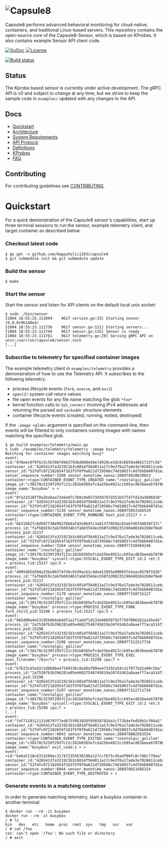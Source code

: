 ![Capsule8](docs/images/capsule8.png?raw=true "Capsule8 logo") 
==============================================================

Capsule8 performs advanced behavioral monitoring for cloud-native,
containers, and traditional Linux-based servers. This repository
contains the open-source core of the Capsule8-Sensor, which is based on KProbes.
It also contains example Sensor API client code.

[![GoDoc](https://godoc.org/github.com/Happyholic1203/capsule8?status.svg)](https://godoc.org/github.com/Happyholic1203/capsule8)
[![License](https://img.shields.io/badge/License-Apache%202.0-blue.svg)](https://github.com/Happyholic1203/capsule8/blob/master/LICENSE)

[![Build status](https://badge.buildkite.com/3699f0aa9a68fde246250dc3615b2bfa5f1792c81e7291f864.svg?master)](https://buildkite.com/Happyholic1203/capsule8)

## Status

The Kprobe based sensor is currently under active development. The gRPC
API is v0 and subject to change at any time, but we strive to keep the
sample code in `examples/` updated with any changes to the API.

## Docs

  * [Quickstart](#Quickstart)
  * [Architecture](docs/Architecture.md)
  * [System Requirements](docs/System-Requirements.md)
  * [API Protocol](docs/API.md)
  * [Definitions](docs/Definitions.md)
  * [KProbes](docs/KProbes.md)
  * [FAQ](docs/FAQ.md)

## Contributing

For contributing guidelines see [CONTRIBUTING](./CONTRIBUTING.md).


# Quickstart

For a quick demonstration of the Capsule8 sensor's capabilities, start
up three terminal sessions to run the sensor, example telemetry
client, and target container as described below.

### Checkout latest code

```
$ go get -v github.com/Happyholic1203/capsule8
$ git submodule init && git submodule update
```

### Build the sensor

```
$ make
```

### Start the sensor

Start the sensor and listen for API clients on the default local unix
socket:

```
$ sudo ./bin/sensor
I1004 18:55:23.111094    9617 version.go:33] Starting sensor (0.0.0+9b149e4)
I1004 18:55:23.111736    9617 sensor.go:121] Starting servers...
I1004 18:55:23.111746    9617 sensor.go:135] Sensor is ready
I1004 18:55:23.111761    9617 telemetry.go:29] Serving gRPC API on unix:/var/run/capsule8/sensor.sock
[...]
```

### Subscribe to telemetry for specified container images

The example telemetry client in `examples/telemetry` provides a
demonstration of how to use the Telemetry API. It subscribes to the
following telemetry:
- process lifecycle events (`fork`, `execve`, and `exit`)
- `open(2)` system call return values
- file open events for any file name matching the glob `*foo*`
- kernel function calls to `SyS_connect` involving IPv4 addresses and
  returning the parsed out `sockaddr` structure elements
- container lifecycle events (created, running, exited, destroyed)

If the `-image <glob>` argument is specified on the command-line, then
events will be filtered to only containers running images with names
matching the specified glob.

```
$ go build examples/telemetry/main.go
$ sudo ./examples/telemetry/telemetry -image busy*
Watching for container images matching busy*
event:<id:"978eec0f976c5c5b7867d9d3793bdb89e50e7d920ce3dc816659a4861722fc56" container_id:"4265413fa321921b3c6014f564811a17c9e376a17ade3e7026611ceba48ed955" sensor_id:"52fdfc072182654f163f5f0f9a621d729566c74d10037c4d7bbb0407d1e2c649" sensor_sequence_number:3208 sensor_monotime_nanos:208974918639853 container:<type:CONTAINER_EVENT_TYPE_CREATED name:"/nostalgic_galileo" image_id:"c30178c5239f2937c21c261b0365efcda25be4921ccb95acd63beeeb78786f27" image_name:"busybox" > > 
event:<id:"8fa21518ff0a2babaa72e6e07c760c0e6573d50787d351b57f47fd1da3606810" container_id:"4265413fa321921b3c6014f564811a17c9e376a17ade3e7026611ceba48ed955" sensor_id:"52fdfc072182654f163f5f0f9a621d729566c74d10037c4d7bbb0407d1e2c649" sensor_sequence_number:5130 sensor_monotime_nanos:208975053166529 container:<type:CONTAINER_EVENT_TYPE_RUNNING host_pid:15217 > > 
event:<id:"b631682fc0d56ff38e992f8b8afd2e964fc3a61377055bcb5abf46fd4038f37c" process_id:"fafb8d19c3ab7b6934b1fab8354decb50f2d982351984d81bb1b0ef8e6fcf586" process_pid:15217 container_id:"4265413fa321921b3c6014f564811a17c9e376a17ade3e7026611ceba48ed955" sensor_id:"52fdfc072182654f163f5f0f9a621d729566c74d10037c4d7bbb0407d1e2c649" sensor_sequence_number:5164 sensor_monotime_nanos:208977310484246 container_name:"/nostalgic_galileo" image_id:"c30178c5239f2937c21c261b0365efcda25be4921ccb95acd63beeeb78786f27" image_name:"busybox" syscall:<type:SYSCALL_EVENT_TYPE_EXIT id:2 ret:3 > process_tid:15217 cpu:5 > 
event:<id:"4095d65d394a23be9b574f36c92d9acb1c4ded13955e000657e5aac8570f1926" process_id:"fafb8d19c3ab7b6934b1fab8354decb50f2d982351984d81bb1b0ef8e6fcf586" process_pid:15217 container_id:"4265413fa321921b3c6014f564811a17c9e376a17ade3e7026611ceba48ed955" sensor_id:"52fdfc072182654f163f5f0f9a621d729566c74d10037c4d7bbb0407d1e2c649" sensor_sequence_number:5170 sensor_monotime_nanos:208977310715127 container_name:"/nostalgic_galileo" image_id:"c30178c5239f2937c21c261b0365efcda25be4921ccb95acd63beeeb78786f27" image_name:"busybox" process:<type:PROCESS_EVENT_TYPE_FORK fork_child_pid:15298 > process_tid:15217 cpu:5 > 
event:<id:"065d00a4e53195b0b8abdd71a1f1abdf1d233e98656f92f750f0661b1a145e92" process_id:"2a7536fb3b396281e05e4602f546745819a34741462a8aaeff7aca514f3b2898" process_pid:15298 container_id:"4265413fa321921b3c6014f564811a17c9e376a17ade3e7026611ceba48ed955" sensor_id:"52fdfc072182654f163f5f0f9a621d729566c74d10037c4d7bbb0407d1e2c649" sensor_sequence_number:5196 sensor_monotime_nanos:208977312517716 container_name:"/nostalgic_galileo" image_id:"c30178c5239f2937c21c261b0365efcda25be4921ccb95acd63beeeb78786f27" image_name:"busybox" process:<type:PROCESS_EVENT_TYPE_EXEC exec_filename:"/bin/ls" > process_tid:15298 cpu:7 > 
event:<id:"b7b23c45ad2c1d868be4754933bc8ad8af09ee473292a54ca1f077bd2a08c5ba" process_id:"2a7536fb3b396281e05e4602f546745819a34741462a8aaeff7aca514f3b2898" process_pid:15298 container_id:"4265413fa321921b3c6014f564811a17c9e376a17ade3e7026611ceba48ed955" sensor_id:"52fdfc072182654f163f5f0f9a621d729566c74d10037c4d7bbb0407d1e2c649" sensor_sequence_number:5197 sensor_monotime_nanos:208977312711734 container_name:"/nostalgic_galileo" image_id:"c30178c5239f2937c21c261b0365efcda25be4921ccb95acd63beeeb78786f27" image_name:"busybox" syscall:<type:SYSCALL_EVENT_TYPE_EXIT id:2 ret:3 > process_tid:15298 cpu:7 > 
[...]
event:<id:"faf7110112131d6797f7edb75f053926f05026792da1cf72b4efed50b2cf04a2" container_id:"4265413fa321921b3c6014f564811a17c9e376a17ade3e7026611ceba48ed955" sensor_id:"52fdfc072182654f163f5f0f9a621d729566c74d10037c4d7bbb0407d1e2c649" sensor_sequence_number:6043 sensor_monotime_nanos:208979802583554 container:<type:CONTAINER_EVENT_TYPE_EXITED name:"/nostalgic_galileo" image_id:"c30178c5239f2937c21c261b0365efcda25be4921ccb95acd63beeeb78786f27" image_name:"busybox" exit_code:1 > > 
event:<id:"ba6a5118c6314209ec317472355638106a127ccfb75c45adf00fc8c7d8c778ea" container_id:"4265413fa321921b3c6014f564811a17c9e376a17ade3e7026611ceba48ed955" sensor_id:"52fdfc072182654f163f5f0f9a621d729566c74d10037c4d7bbb0407d1e2c649" sensor_sequence_number:6044 sensor_monotime_nanos:208979811686154 container:<type:CONTAINER_EVENT_TYPE_DESTROYED > > 
```

### Generate events in a matching container

In order to generate matching telemetry, start a busybox container in another terminal:

```
$ docker run --rm -it busybox
docker run --rm -it busybox
/ # ls
bin   dev   etc   home  proc  root  sys   tmp   usr   var
/ # cat /foo
cat: can't open '/foo': No such file or directory
/ # exit
```
